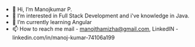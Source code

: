 - 👋 Hi, I’m Manojkumar P.
- 👀 I’m interested in Full Stack Development and i've knowledge in Java.
- 🌱 I’m currently learning Angular
- 📫 How to reach me mail - manojthamizha@gmail.com, LinkedIN - linkedin.com/in/manoj-kumar-74106a199

<!---
Manojthamizha/Manojthamizha is a ✨ special ✨ repository because its `README.md` (this file) appears on your GitHub profile.
You can click the Preview link to take a look at your changes.
--->
